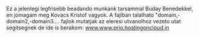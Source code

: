 Ez a jelenlegi legfrisebb beadando munkank tarsammal Buday Benedekkel, en jomagam meg Kovacs Kristof vagyok.
A fajlban talalhato "domain,-domain2,-domain3.... fajlok mutatjak az eleresi utvanolhoz vezeto utat segitsegnek de ide is berakom:
www.www.prio.hostingoncloud.in
